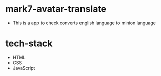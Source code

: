 # mark7-avatar-translate
 - This is a app to check converts english language to minion language


 # tech-stack
 - HTML
 - CSS
 - JavaScript